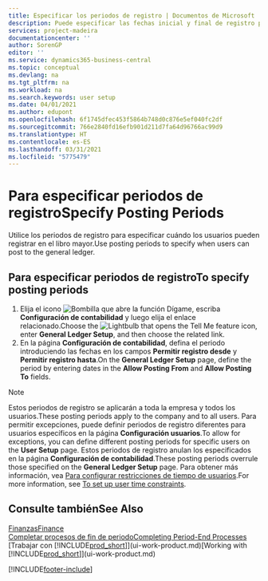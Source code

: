 ```yaml
---
title: Especificar los periodos de registro | Documentos de Microsoft
description: Puede especificar las fechas inicial y final de registro para configurar cuándo pueden los usuarios hacer registros en la contabilidad.
services: project-madeira
documentationcenter: ''
author: SorenGP
editor: ''
ms.service: dynamics365-business-central
ms.topic: conceptual
ms.devlang: na
ms.tgt_pltfrm: na
ms.workload: na
ms.search.keywords: user setup
ms.date: 04/01/2021
ms.author: edupont
ms.openlocfilehash: 6f1745dfec453f5864b748d0c876e5ef040fc2df
ms.sourcegitcommit: 766e2840fd16efb901d211d7fa64d96766ac99d9
ms.translationtype: HT
ms.contentlocale: es-ES
ms.lasthandoff: 03/31/2021
ms.locfileid: "5775479"
---
```

# <a name="specify-posting-periods"></a><span data-ttu-id="8fedb-103">Para especificar periodos de registro</span><span class="sxs-lookup"><span data-stu-id="8fedb-103">Specify Posting Periods</span></span>
<span data-ttu-id="8fedb-104">Utilice los periodos de registro para especificar cuándo los usuarios pueden registrar en el libro mayor.</span><span class="sxs-lookup"><span data-stu-id="8fedb-104">Use posting periods to specify when users can post to the general ledger.</span></span>  

## <a name="to-specify-posting-periods"></a><span data-ttu-id="8fedb-105">Para especificar periodos de registro</span><span class="sxs-lookup"><span data-stu-id="8fedb-105">To specify posting periods</span></span>
1. <span data-ttu-id="8fedb-106">Elija el icono ![Bombilla que abre la función Dígame](media/ui-search/search_small.png "Dígame qué desea hacer"), escriba **Configuración de contabilidad** y luego elija el enlace relacionado.</span><span class="sxs-lookup"><span data-stu-id="8fedb-106">Choose the ![Lightbulb that opens the Tell Me feature](media/ui-search/search_small.png "Tell me what you want to do") icon, enter **General Ledger Setup**, and then choose the related link.</span></span>  
2. <span data-ttu-id="8fedb-107">En la página **Configuración de contabilidad**, defina el periodo introduciendo las fechas en los campos **Permitir registro desde** y **Permitir registro hasta**.</span><span class="sxs-lookup"><span data-stu-id="8fedb-107">On the **General Ledger Setup** page, define the period by entering dates in the **Allow Posting From** and **Allow Posting To** fields.</span></span>  

> [!NOTE]  
>   <span data-ttu-id="8fedb-108">Estos periodos de registro se aplicarán a toda la empresa y todos los usuarios.</span><span class="sxs-lookup"><span data-stu-id="8fedb-108">These posting periods apply to the company and to all users.</span></span> <span data-ttu-id="8fedb-109">Para permitir excepciones, puede definir periodos de registro diferentes para usuarios específicos en la página **Configuración usuarios**.</span><span class="sxs-lookup"><span data-stu-id="8fedb-109">To allow for exceptions, you can define different posting periods for specific users on the **User Setup** page.</span></span> <span data-ttu-id="8fedb-110">Estos periodos de registro anulan los especificados en la página **Configuración de contabilidad**.</span><span class="sxs-lookup"><span data-stu-id="8fedb-110">These posting periods overrule those specified on the **General Ledger Setup** page.</span></span> <span data-ttu-id="8fedb-111">Para obtener más información, vea [Para configurar restricciones de tiempo de usuarios](ui-define-granular-permissions.md#to-set-up-user-time-constraints).</span><span class="sxs-lookup"><span data-stu-id="8fedb-111">For more information, see [To set up user time constraints](ui-define-granular-permissions.md#to-set-up-user-time-constraints).</span></span>

## <a name="see-also"></a><span data-ttu-id="8fedb-112">Consulte también</span><span class="sxs-lookup"><span data-stu-id="8fedb-112">See Also</span></span>
[<span data-ttu-id="8fedb-113">Finanzas</span><span class="sxs-lookup"><span data-stu-id="8fedb-113">Finance</span></span>](finance.md)  
[<span data-ttu-id="8fedb-114">Completar procesos de fin de periodo</span><span class="sxs-lookup"><span data-stu-id="8fedb-114">Completing Period-End Processes</span></span>](year-how-complete-period-end-processes.md)  
<span data-ttu-id="8fedb-115">[Trabajar con [!INCLUDE[prod_short](includes/prod_short.md)]](ui-work-product.md)</span><span class="sxs-lookup"><span data-stu-id="8fedb-115">[Working with [!INCLUDE[prod_short](includes/prod_short.md)]](ui-work-product.md)</span></span>


[!INCLUDE[footer-include](includes/footer-banner.md)]